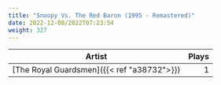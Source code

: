```yaml
---
title: "Snoopy Vs. The Red Baron (1995 - Remastered)"
date: 2022-12-08/2022T07:23:54
weight: 327
---
```




 Artist | Plays 
----- | -----:
[The Royal Guardsmen]({{< ref "a38732">}}) | 1
